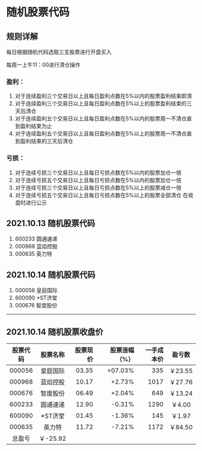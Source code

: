 # 随机股票代码
## 规则详解
 每日根据随机代码选取三支股票进行开盘买入
 
 每周一上午11：00进行清仓操作
### 盈利：
1. 对于连续盈利三个交易日以上且每日盈利点数在5%以内的股票盈利结束即清
2. 对于连续盈利三个交易日以上且每日盈利点数在5%以上的股票盈利结束的三天后清仓
3. 对于连续盈利五个交易日以上且每日盈利点数在5%以内的股票周一不清仓直到盈利结束为止
4. 对于连续盈利五个交易日以上且每日盈利点数在5%以上的股票周一不清仓直到盈利结束的三天后清仓
### 亏损：
1. 对于连续亏损三个交易日以上且每日亏损点数在5%以内的股票加仓一倍
2. 对于连续亏损五个交易日以上且每日亏损点数在5%以内的股票加仓一倍
3. 对于连续亏损三个交易日以上且每日亏损点数在5%以上的股票减仓一倍
4. 对于连续亏损五个交易日以上且每日亏损点数在5%以上的股票全部清仓
在收盘时进行公示
## 2021.10.13 随机股票代码
1. 600233  圆通速递
1. 000968  蓝焰控股
1. 000635  英力特
## 2021.10.14 随机股票代码
1. 000056  皇庭国际
1. 600090  *ST济堂
1. 000676  智度股份
***
## 2021.10.14 随机股票收盘价
| 股票代码 | 股票名称 | 股票现价 | 股票涨幅（%） | 一手成本价 | 盈亏数 | 
| :-----: | :----: | ----: | ----: | ----: | :----: |
| 000056 | 皇庭国际 | 03.35 | +07.03% | 335 | ￥23.55 | 
| 000968 | 蓝焰控股 | 10.17 | +2.73% | 1017 | ￥27.76 | 
| 000676 | 智度股份 | 06.49 | +2.04% | 649 | ￥13.24 | 
| 600233 | 圆通速递 | 12.90 | -0.31% | 1290 | ￥4.00 | 
| 600090 | *ST济堂  | 01.45 | -1.36% | 145 | ￥1.97 | 
| 000635 | 英力特  | 11.72 | -7.21% | 1172 | ￥84.50 | 
|总盈亏| ￥-25.92 |
